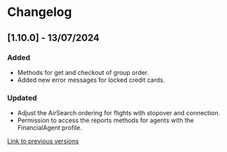 # Changelog

## [1.10.0] - 13/07/2024

### Added
- Methods for get and checkout of group order.
- Added new error messages for locked credit cards.

### Updated
- Adjust the AirSearch ordering for flights with stopover and connection.
- Permission to access the reports methods for agents with the FinancialAgent profile.

[Link to previous versions](/docs/en-us/change-log/readme.history.md)

